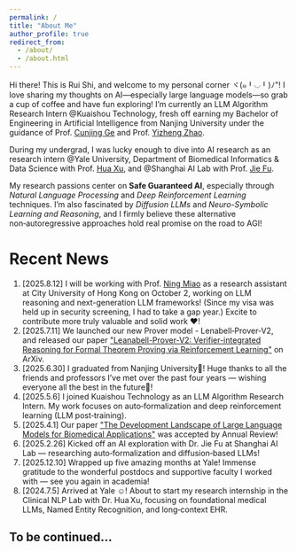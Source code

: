 ```yaml
---
permalink: /
title: "About Me"
author_profile: true
redirect_from: 
  - /about/
  - /about.html
---
```


Hi there! This is Rui Shi, and welcome to my personal corner ヾ(๑╹◡╹)ﾉ"! I love sharing my thoughts on AI—especially large language models—so grab a cup of coffee and have fun exploring! I’m currently an LLM Algorithm Research Intern @Kuaishou Technology, fresh off earning my Bachelor of Engineering in Artificial Intelligence from Nanjing University under the guidance of Prof. [Cunjing Ge](https://gecunjing.github.io) and Prof. [Yizheng Zhao](https://ai.nju.edu.cn/zhaoyizheng/).

During my undergrad, I was lucky enough to dive into AI research as an research intern @Yale University, Department of Biomedical Informatics & Data Science with Prof. [Hua Xu](https://medicine.yale.edu/profile/hua-xu/), and @Shanghai AI Lab with Prof. [Jie Fu](https://bigaidream.github.io).

My research passions center on **Safe Guaranteed AI**, especially through  *Natural Language Processing* and *Deep Reinforcement Learning* techniques. I’m also fascinated by *Diffusion LLMs* and *Neuro-Symbolic Learning and Reasoning*, and I firmly believe these alternative non‑autoregressive approaches hold real promise on the road to AGI!


# Recent News 
1. [2025.8.12] I will be working with Prof. [Ning Miao](https://www.ningmiao.space) as a research assistant at City University of Hong Kong on October 2, working on LLM reasoning and next-generation LLM frameworks! (Since my visa was held up in security screening, I had to take a gap year.) Excite to contribute more truly valuable and solid work ❤️!
2. [2025.7.11] We launched our new Prover model - Lenabell‑Prover‑V2, and released our paper ["Leanabell-Prover-V2: Verifier-integrated Reasoning for Formal Theorem Proving via Reinforcement Learning"](https://arxiv.org/abs/2507.08649) on ArXiv. 
3. [2025.6.30] I graduated from Nanjing University🎉! Huge thanks to all the friends and professors I’ve met over the past four years — wishing everyone all the best in the future🥰!
4. [2025.5.6]  I joined Kuaishou Technology as an LLM Algorithm Research Intern. My work focuses on auto‑formalization and deep reinforcement learning (LLM post‑training).
5. [2025.4.1] Our paper ["The Development Landscape of Large Language Models for Biomedical Applications"](https://www.annualreviews.org/content/journals/10.1146/annurev-biodatasci-102224-074736) was accepted by Annual Review!
6. [2025.2.26]  Kicked off an AI exploration with Dr. Jie Fu at Shanghai AI Lab — researching auto‑formalization and diffusion‑based LLMs!
7. [2025.12.10] Wrapped up five amazing months at Yale! Immense gratitude to the wonderful postdocs and supportive faculty I worked with — see you again in academia!
8. [2024.7.5] Arrived at Yale ☺️! About to start my research internship in the Clinical NLP Lab with Dr. Hua Xu, focusing on foundational medical LLMs, Named Entity Recognition, and long‑context EHR.


To be continued...
------


